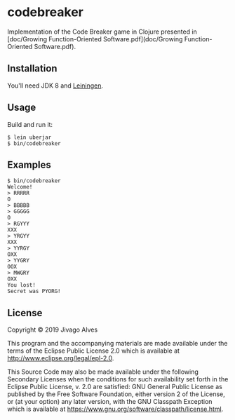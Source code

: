 # codebreaker

Implementation of the Code Breaker game in Clojure presented in [doc/Growing Function-Oriented Software.pdf](doc/Growing Function-Oriented Software.pdf).

## Installation

You'll need JDK 8 and [Leiningen](https://leiningen.org).

## Usage

Build and run it:
```
$ lein uberjar
$ bin/codebreaker
```

## Examples

```
$ bin/codebreaker
Welcome!
> RRRRR
O
> BBBBB
> GGGGG
O
> RGYYY
XXX
> YRGYY
XXX
> YYRGY
OXX
> YYGRY
OOX
> MWGRY
OXX
You lost!
Secret was PYORG!
```


## License

Copyright © 2019 Jivago Alves

This program and the accompanying materials are made available under the
terms of the Eclipse Public License 2.0 which is available at
http://www.eclipse.org/legal/epl-2.0.

This Source Code may also be made available under the following Secondary
Licenses when the conditions for such availability set forth in the Eclipse
Public License, v. 2.0 are satisfied: GNU General Public License as published by
the Free Software Foundation, either version 2 of the License, or (at your
option) any later version, with the GNU Classpath Exception which is available
at https://www.gnu.org/software/classpath/license.html.
